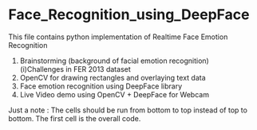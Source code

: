 # Face_Recognition_using_DeepFace
This file contains python implementation of Realtime Face Emotion Recognition  
1) Brainstorming (background of facial emotion recognition)   
   (i)Challenges in FER 2013 dataset 
2) OpenCV for drawing rectangles and overlaying text data 
3) Face emotion recognition using DeepFace library 
4) Live Video demo using OpenCV + DeepFace for Webcam

Just a note : 
The cells should be run from bottom to top instead of top to bottom.
The first cell is the overall code.

